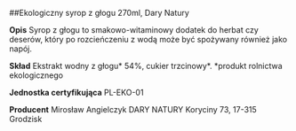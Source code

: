 ##Ekologiczny syrop z głogu 270ml, Dary Natury

**Opis** Syrop z głogu to smakowo-witaminowy dodatek do herbat czy deserów, który po rozcieńczeniu z wodą może być spożywany również jako napój. 

**Skład** Ekstrakt wodny z głogu\* 54%, cukier trzcinowy\*. 
*produkt rolnictwa ekologicznego

**Jednostka certyfikująca** PL-EKO-01

**Producent** Mirosław Angielczyk DARY NATURY
Koryciny 73, 17-315 Grodzisk